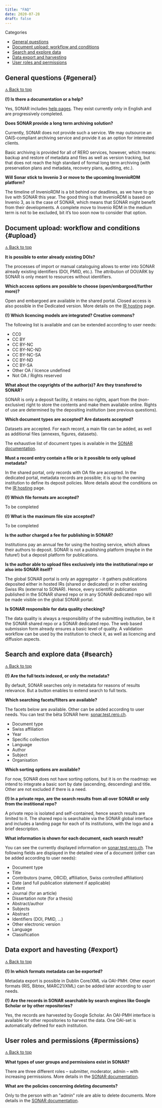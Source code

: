 ```yaml
---
title: "FAQ"
date: 2020-07-28
draft: false
---
```


Categories

* [General questions](#general)
* [Document upload: workflow and conditions](#upload)
* [Search and explore data](#search)
* [Data export and harvesting](#export)
* [User roles and permissions](#permissions)

## General questions {#general}

[🔝 Back to top](#top)


**(!) Is there a documentation or a help?**

Yes, SONAR includes [help pages](https://sonar.test.rero.ch/help/). They exist currently only in English and are progressively completed.

**Does SONAR provide a long term archiving solution?**

Currently, SONAR does not provide such a service. We may outsource an OAIS-compliant archiving service and provide it as an option for interested clients.

Basic archiving is provided for all of RERO services, however, which means: backup and restore of metadata and files as well as version tracking, but that does not reach the high standard of formal long term archiving (with preservation plans and metadata, recovery plans, auditing, etc.).

**Will Sonar stick to Invenio 3 or move to the upcoming InvenioRDM platform?**

The timeline of InvenioRDM is a bit behind our deadlines, as we have to go live with SONAR this year. The good thing is that InvenioRDM is based on Invenio 3, as is the case of SONAR, which means that SONAR might benefit from their developments. A complete move to Invenio RDM in the medium term is not to be excluded, bit it’s too soon now to consider that option.

## Document upload: workflow and conditions {#upload}

[🔝 Back to top](#top)

**It is possible to enter already existing DOIs?**

The processes of import or manual cataloguing allows to enter into SONAR already existing identifiers (DOI, PMID, etc.). The attribution of DOI/ARK by SONAR is only meant to resources without identifiers.

**Which access options are possible to choose (open/embargoed/further more)?**

Open and embargoed are available in the shared portal. Closed access is also possible in the Dedicated version. More details on the [IR hosting](/iraas/) page.

**(!) Which licencing models are integrated?  Creative commons?**

The following list is available and can be extended according to user needs:

* CC0
* CC BY
* CC BY-NC
* CC BY-NC-ND
* CC BY-NC-SA
* CC BY-ND
* CC BY-SA
* Other OA / licence undefined
* Not OA / Rights reserved

**What about the copyrights of the author(s)? Are they transfered to SONAR?**

SONAR is only a deposit facility, it retains no rights, apart from the (non-exclusive) right to store the contents and make them available online. Rights of use are determined by the depositing institution (see previous questions).

**Which document types are accepted? Are datasets accepted?**

Datasets are accepted. For each record, a main file can be added, as well as additional files (annexes, figures, datasets).

The exhaustive list of document types is available in the [SONAR documentation](https://sonar.test.rero.ch/help/document_types/).

**Must a record entry contain a file or is it possible to only upload metadata?**

In the shared portal, only records with OA file are accepted. In the dedicated portal, metadata records are possible; it is up to the owning institution to define its deposit policies. More details about the conditions on the [IR hosting](/iraas/) page.

**(!) Which file formats are accepted?**

To be completed

**(!) What is the maximum file size accepted?**

To be completed

**Is the author charged a fee for publishing in SONAR?**

Institutions pay an annual fee for using the hosting service, which allows their authors to deposit. SONAR is not a publishing platform (maybe in the future!) but a deposit platform for publications.

**Is the author able to upload files exclusively into the institutional repo or also into SONAR itself?**

The global SONAR portal is only an aggregator - it gathers publications deposited either in hosted IRs (shared or dedicated) or in other existing Swiss IRs (external to SONAR). Hence, every scientific publication published in the SONAR shared repo or in any SONAR dedicated repo will be made visible on the global SONAR portal.

**Is SONAR responsible for data quality checking?**

The data quality is always a responsibility of the submitting institution, be it the SONAR shared repo or a SONAR dedicated repo. The web based submission form already ensures a basic level of quality. A validation workflow can be used by the institution to check it, as well as licencing and diffusion aspects.

## Search and explore data {#search}

[🔝 Back to top](#top)

**(!) Are the full texts indexed, or only the metadata?**

By default, SONAR searches only in metadata for reasons of results relevance. But a button enables to extend search to full texts.

**Which searching facets/filters are available?**

The facets below are available. Other can be added according to user needs. You can test the bêta SONAR here: [sonar.test.rero.ch](https://sonar.test.rero.ch).

* Document type
* Swiss affiliation
* Year
* Specific collection
* Language
* Author
* Subject
* Organisation

**Which sorting options are available?**

For now, SONAR does not have sorting options, but it is on the roadmap: we intend to integrate a basic sort by date (ascending, descending) and title. Other are not excluded if there is a need.

**(!) In a private repo, are the search results from all over SONAR or only from the institional repo?**

A private repo is isolated and self-contained, hence search results are limited to it. The shared repo is searchable via the SONAR global interface and includes a landing page for each of its institutions, with the logo and a brief description.

**What information is shown for each document, each search result?**

You can see the currently displayed information on [sonar.test.rero.ch](https://sonar.test.rero.ch). The following fields are displayed in the detailed view of a document (other can be added according to user needs):

* Document type
* Title
* Contributors (name, ORCID, affiliation, Swiss controlled affiliation)
* Date (and full publication statement if applicable)
* Extent
* Journal (for an article)
* Dissertation note (for a thesis)
* Abstract/author
* Subjects
* Abstract
* Identifiers (DOI, PMID, ...)
* Other electronic version
* Language
* Classification


## Data export and havesting {#export}

[🔝 Back to top](#top)

**(!) In which formats metadata can be exported?**

Metadata export is possible in Dublin Core/XML via OAI-PMH. Other export formats (RIS, Bibtex, MARC21/XML) can be added later according to user needs.

**(!) Are the records in SONAR searchable by search engines like Google Scholar or by other repositories?**

Yes, the records are harvested by Google Scholar. An OAI-PMH interface is available for other repositories to harvest the data. One OAI-set is automatically defined for each institution.

## User roles and permissions {#permissions}

[🔝 Back to top](#top)

**What types of user groups and permissions exist in SONAR?**

There are three different roles – submitter, moderator, admin – with increasing permissions. More details in the [SONAR documentation](https://sonar.test.rero.ch/help/user_roles/).

**What are the policies concerning deleting documents?**

Only to the person with an "admin" role are able to delete documents. More details in the [SONAR documentation](https://sonar.test.rero.ch/help/user_roles/).

